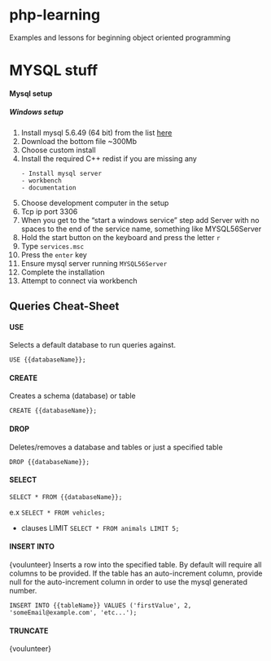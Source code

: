 # php-learning
Examples and lessons for beginning object oriented programming







# MYSQL stuff


#### Mysql setup
##### Windows setup
1. Install mysql 5.6.49 (64 bit) from the list [here](https://downloads.mysql.com/archives/installer)
1. Download the bottom file ~300Mb
1. Choose custom install
1. Install the required C++ redist if you are missing any
    ```
    - Install mysql server
    - workbench
    - documentation
    ```
1. Choose development computer in the setup
1. Tcp ip port 3306
1. When you get to the “start a windows service” step add Server with no spaces to the end of the service name, something like MYSQL56Server
1. Hold the start button on the keyboard and press the letter `r`
1. Type `services.msc`
1. Press the `enter` key
1. Ensure mysql server running `MYSQL56Server`
1. Complete the installation
1. Attempt to connect via workbench


## Queries Cheat-Sheet


#### USE
Selects a default database to run queries against.

```
USE {{databaseName}};
```

#### CREATE
Creates a schema (database) or table

```
CREATE {{databaseName}};
```

#### DROP
Deletes/removes a database and tables or just a specified table

```
DROP {{databaseName}};
```

#### SELECT

```
SELECT * FROM {{databaseName}};
```
e.x `SELECT * FROM vehicles;`

- clauses
LIMIT
`SELECT * FROM animals LIMIT 5;`

#### INSERT INTO
{voulunteer}
Inserts a row into the specified table. By default will require all columns to be provided. If the table has an auto-increment column, provide null for the auto-increment column in order to use the mysql generated number.

```
INSERT INTO {{tableName}} VALUES ('firstValue', 2, 'someEmail@example.com', 'etc...');
```


#### TRUNCATE
{voulunteer}